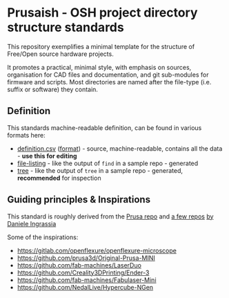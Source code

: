 <!--
SPDX-FileCopyrightText: 2022 J.C. Mariscal <jc0x0b@gmail.com>
SPDX-FileCopyrightText: 2022 Robin Vobruba <hoijui.quaero@gmail.com>
SPDX-License-Identifier: GFDL-1.3-or-later
-->

# Prusaish - OSH project directory structure standards

This repository exemplifies a minimal template for the structure of Free/Open
source hardware projects.

It promotes a practical, minimal style,
with emphasis on sources,
organisation for CAD files and documentation,
and git sub-modules for firmware and scripts.
Most directories are named after the file-type
(i.e. suffix or software) they contain.

## Definition

This standards machine-readable definition,
can be found in various formats here:

- [definition.csv](definition.csv)
  ([format](../../definition_format.md))
  \- source, machine-readable, contains all the data
  \- **use this for editing**
- [file-listing](
  https://osegermany.gitlab.io/osh-dir-std/mod/prusaish/listing.txt)
  \- like the output of `find` in a sample repo
  \- generated
- [tree](
  https://osegermany.gitlab.io/osh-dir-std/mod/prusaish/tree.html)
  \- like the output of `tree` in a sample repo
  \- generated, **recommended** for inspection

## Guiding principles & Inspirations

This standard is roughly derived from the [Prusa repo](
https://github.com/prusa3d/Original-Prusa-i3)
and [a few repos](https://github.com/fab-machines)
[by Daniele Ingrassia](https://github.com/satshakit)

Some of the inspirations:

- <https://gitlab.com/openflexure/openflexure-microscope>
- <https://github.com/prusa3d/Original-Prusa-MINI>
- <https://github.com/fab-machines/LaserDuo>
- <https://github.com/Creality3DPrinting/Ender-3>
- <https://github.com/fab-machines/Fabulaser-Mini>
- <https://github.com/NedalLive/Hypercube-NGen>
